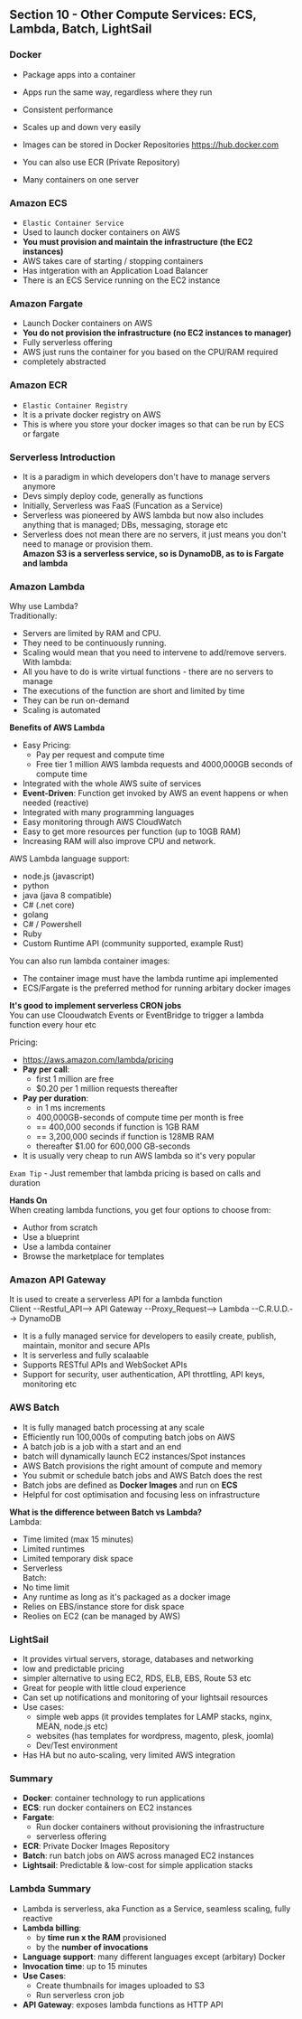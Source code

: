 ## Section 10 - Other Compute Services: ECS, Lambda, Batch, LightSail  

### Docker  
- Package apps into a container  
- Apps run the same way, regardless where they run  
- Consistent performance  
- Scales up and down very easily  

- Images can be stored in Docker Repositories https://hub.docker.com  
- You can also use ECR (Private Repository)  

- Many containers on one server  

### Amazon ECS  
- `Elastic Container Service`  
- Used to launch docker containers on AWS  
- **You must provision and maintain the infrastructure (the EC2 instances)**  
- AWS takes care of starting / stopping containers  
- Has intgeration with an Application Load Balancer  
- There is an ECS Service running on the EC2 instance  

### Amazon Fargate  
- Launch Docker containers on AWS  
- **You do not provision the infrastructure (no EC2 instances to manager)**  
- Fully serverless offering  
- AWS just runs the container for you based on the CPU/RAM required  
- completely abstracted  

### Amazon ECR  
- `Elastic Container Registry`  
- It is a private docker registry on AWS  
- This is where you store your docker images so that can be run by ECS or fargate  

### Serverless Introduction  
- It is a paradigm in which developers don't have to manage servers anymore  
- Devs simply deploy code, generally as functions  
- Initially, Serverless was FaaS (Funcation as a Service)  
- Serverless was pioneered by AWS lambda but now also includes anything that is managed; DBs, messaging, storage etc  
- Serverless does not mean there are no servers, it just means you don't need to manage or provision them.  
**Amazon S3 is a serverless service, so is DynamoDB, as to is Fargate and lambda**  

### Amazon Lambda  
Why use Lambda?  
Traditionally: 
  - Servers are limited by RAM and CPU.  
  - They need to be continuously running.  
  - Scaling would mean that you need to intervene to add/remove servers.  
With lambda:  
  - All you have to do is write virtual functions - there are no servers to manage  
  - The executions of the function are short and limited by time  
  - They can be run on-demand  
  - Scaling is automated  

**Benefits of AWS Lambda**  
- Easy Pricing:  
   - Pay per request and compute time  
   - Free tier 1 million AWS lambda requests and 4000,000GB seconds of compute time  
- Integrated with the whole AWS suite of services  
- **Event-Driven**: Function get invoked by AWS an event happens or when needed (reactive)  
- Integrated with many programming languages  
- Easy monitoring through AWS CloudWatch  
- Easy to get more resources per function (up to 10GB RAM)  
- Increasing RAM will also improve CPU and network.  

AWS Lambda language support:  
- node.js (javascript)  
- python  
- java (java 8 compatible)  
- C# (.net core)  
- golang  
- C# / Powershell  
- Ruby  
- Custom Runtime API (community supported, example Rust)  

You can also run lambda container images:  
  - The container image must have the lambda runtime api implemented  
  - ECS/Fargate is the preferred method for running arbitary docker images  

**It's good to implement serverless CRON jobs**  
You can use Clooudwatch Events or EventBridge to trigger a lambda function every hour etc  

Pricing:  
  - https://aws.amazon.com/lambda/pricing  
  - **Pay per call**:  
    - first 1 million are free  
    - $0.20 per 1 million requests thereafter  
  - **Pay per duration**:  
    - in 1 ms increments  
    - 400,000GB-seconds of compute time per month is free  
    - == 400,000 seconds if function is 1GB RAM  
    - == 3,200,000 secinds if function is 128MB RAM  
    - thereafter $1.00 for 600,000 GB-seconds  
  - It is usually very cheap to run AWS lambda so it's very popular  

`Exam Tip` - Just remember that lambda pricing is based on calls and duration  

**Hands On**  
When creating lambda functions, you get four options to choose from:  
  - Author from scratch  
  - Use a blueprint  
  - Use a lambda container  
  - Browse the marketplace for templates  

### Amazon API Gateway  
It is used to create a serverless API for a lambda function  
Client --Restful_API--> API Gateway --Proxy_Request--> Lambda --C.R.U.D.--> DynamoDB  

- It is a fully managed service for developers to easily create, publish, maintain, monitor and secure APIs  
- It is serverless and fully scalaable  
- Supports RESTful APIs and WebSocket APIs  
- Support for security, user authentication, API throttling, API keys, monitoring etc  

### AWS Batch  
- It is fully managed batch processing at any scale  
- Efficiently run 100,000s of computing batch jobs on AWS  
- A batch job is a job with a start and an end  
- batch will dynamically launch EC2 instances/Spot instances  
- AWS Batch provisions the right amount of compute and memory  
- You submit or schedule batch jobs and AWS Batch does the rest  
- Batch jobs are defined as **Docker Images** and run on **ECS**  
- Helpful for cost optimisation and focusing less on infrastructure   

**What is the difference between Batch vs Lambda?**  
Lambda:  
  - Time limited (max 15 minutes)  
  - Limited runtimes  
  - Limited temporary disk space  
  - Serverless  
Batch:  
  - No time limit  
  - Any runtime as long as it's packaged as a docker image  
  - Relies on EBS/instance store for disk space  
  - Reolies on EC2 (can be managed by AWS)  

### LightSail  
- It provides virtual servers, storage, databases and networking  
- low and predictable pricing  
- simpler alternative to using EC2, RDS, ELB, EBS, Route 53 etc  
- Great for people with little cloud experience  
- Can set up notifications and monitoring of your lightsail resources  
- Use cases:  
  - simple web apps (it provides templates for LAMP stacks, nginx, MEAN, node.js etc)  
  - websites (has templates for wordpress, magento, plesk, joomla)  
  - Dev/Test environment  
- Has HA but no auto-scaling, very limited AWS integration  

### Summary  
- **Docker**: container technology to run applications  
- **ECS**: run docker containers on EC2 instances  
- **Fargate**:  
  - Run docker containers without provisioning the infrastructure  
  - serverless offering  
- **ECR**: Private Docker Images Repository  
- **Batch**: run batch jobs on AWS across managed EC2 instances  
- **Lightsail**: Predictable & low-cost for simple application stacks  

### Lambda Summary  
- Lambda is serverless, aka Function as a Service, seamless scaling, fully reactive  
- **Lambda billing**:  
  - by **time run x the RAM** provisioned  
  - by the **number of invocations**  
- **Language support**: many different languages except (arbitary) Docker  
- **Invocation time**: up to 15 minutes  
- **Use Cases**:  
  - Create thumbnails for images uploaded to S3  
  - Run serverless cron job  
- **API Gateway**: exposes lambda functions as HTTP API  




















